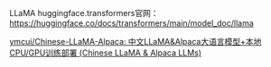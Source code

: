 LLaMA huggingface.transformers官网：<https://huggingface.co/docs/transformers/main/model_doc/llama>

[ymcui/Chinese-LLaMA-Alpaca: 中文LLaMA&Alpaca大语言模型+本地CPU/GPU训练部署 (Chinese LLaMA & Alpaca LLMs)](https://github.com/ymcui/Chinese-LLaMA-Alpaca)